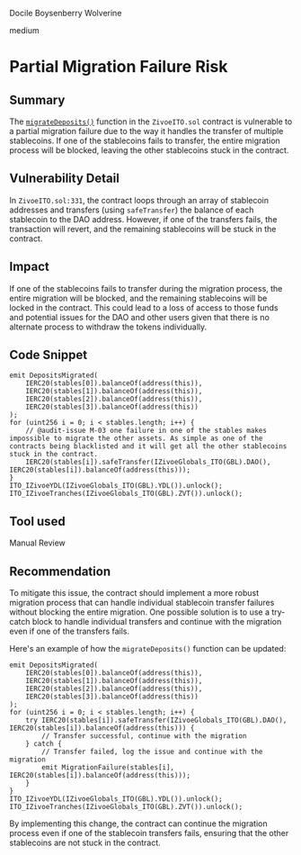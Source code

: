 Docile Boysenberry Wolverine

medium

# Partial Migration Failure Risk

## Summary
The [`migrateDeposits()`](https://github.com/sherlock-audit/2024-03-zivoe/blob/main/zivoe-core-foundry/src/ZivoeITO.sol#L313) function in the `ZivoeITO.sol` contract is vulnerable to a partial migration failure due to the way it handles the transfer of multiple stablecoins. If one of the stablecoins fails to transfer, the entire migration process will be blocked, leaving the other stablecoins stuck in the contract.

## Vulnerability Detail
In `ZivoeITO.sol:331`, the contract loops through an array of stablecoin addresses and transfers (using `safeTransfer`) the balance of each stablecoin to the DAO address. However, if one of the transfers fails, the transaction will revert, and the remaining stablecoins will be stuck in the contract.

## Impact
If one of the stablecoins fails to transfer during the migration process, the entire migration will be blocked, and the remaining stablecoins will be locked in the contract. This could lead to a loss of access to those funds and potential issues for the DAO and other users given that there is no alternate process to withdraw the tokens individually.

## Code Snippet
```solidity
emit DepositsMigrated(
    IERC20(stables[0]).balanceOf(address(this)),
    IERC20(stables[1]).balanceOf(address(this)),
    IERC20(stables[2]).balanceOf(address(this)),
    IERC20(stables[3]).balanceOf(address(this))
);
for (uint256 i = 0; i < stables.length; i++) {
    // @audit-issue M-03 one failure in one of the stables makes impossible to migrate the other assets. As simple as one of the contracts being blacklisted and it will get all the other stablecoins stuck in the contract.
    IERC20(stables[i]).safeTransfer(IZivoeGlobals_ITO(GBL).DAO(), IERC20(stables[i]).balanceOf(address(this)));
}
ITO_IZivoeYDL(IZivoeGlobals_ITO(GBL).YDL()).unlock();
ITO_IZivoeTranches(IZivoeGlobals_ITO(GBL).ZVT()).unlock();
```

## Tool used
Manual Review

## Recommendation
To mitigate this issue, the contract should implement a more robust migration process that can handle individual stablecoin transfer failures without blocking the entire migration. One possible solution is to use a try-catch block to handle individual transfers and continue with the migration even if one of the transfers fails.

Here's an example of how the `migrateDeposits()` function can be updated:

```solidity
emit DepositsMigrated(
    IERC20(stables[0]).balanceOf(address(this)),
    IERC20(stables[1]).balanceOf(address(this)),
    IERC20(stables[2]).balanceOf(address(this)),
    IERC20(stables[3]).balanceOf(address(this))
);
for (uint256 i = 0; i < stables.length; i++) {
    try IERC20(stables[i]).safeTransfer(IZivoeGlobals_ITO(GBL).DAO(), IERC20(stables[i]).balanceOf(address(this))) {
        // Transfer successful, continue with the migration
    } catch {
        // Transfer failed, log the issue and continue with the migration
        emit MigrationFailure(stables[i], IERC20(stables[i]).balanceOf(address(this)));
    }
}
ITO_IZivoeYDL(IZivoeGlobals_ITO(GBL).YDL()).unlock();
ITO_IZivoeTranches(IZivoeGlobals_ITO(GBL).ZVT()).unlock();
```

By implementing this change, the contract can continue the migration process even if one of the stablecoin transfers fails, ensuring that the other stablecoins are not stuck in the contract.